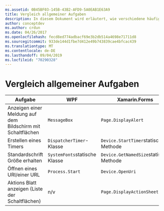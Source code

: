 ```yaml
---
ms.assetid: 0B45BF03-145B-43B2-AFD9-5A0EAB1E63A9
title: Vergleich allgemeiner Aufgaben
description: In diesem Dokument wird erläutert, wie verschiedene häufige Aufgaben in WPF und xamarin. Forms ausgeführt werden. Es werden Schaltflächen, Timer, Schriftgrößen, das Öffnen eines URIs und das Anzeigen eines Aktions Blatts untersucht.
author: conceptdev
ms.author: crdun
ms.date: 04/26/2017
ms.openlocfilehash: fecd8ed774adbacf69e3b2db514a4698e71711d8
ms.sourcegitcommit: 933de144d1fbe7d412e49b743839cae4bfcac439
ms.translationtype: MT
ms.contentlocale: de-DE
ms.lasthandoff: 09/04/2019
ms.locfileid: "70290328"
---
```

# <a name="common-tasks-comparison"></a>Vergleich allgemeiner Aufgaben

| Aufgabe | WPF | Xamarin.Forms |
|--- |--- |--- |
|Anzeigen einer Meldung auf dem Bildschirm mit Schaltflächen|`MessageBox`|`Page.DisplayAlert`|
|Erstellen eines Timers|`DispatcherTimer`-Klasse|`Device.StartTimer`statische Methode|
|Standardschrift Größe erhalten|`SystemFonts`statische Klasse|`Device.GetNamedSize`statische Methode|
|Öffnen eines URI/einer URL|`Process.Start`|`Device.OpenUri`|
|Aktions Blatt anzeigen (Liste der Schaltflächen)|n/v|`Page.DisplayActionSheet`|
